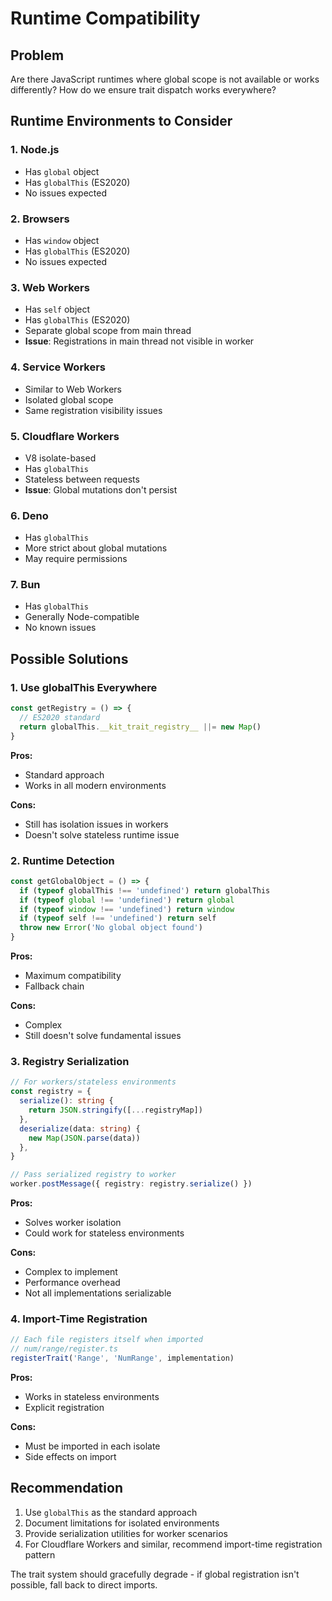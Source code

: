 # Runtime Compatibility

## Problem

Are there JavaScript runtimes where global scope is not available or works differently? How do we ensure trait dispatch works everywhere?

## Runtime Environments to Consider

### 1. Node.js

- Has `global` object
- Has `globalThis` (ES2020)
- No issues expected

### 2. Browsers

- Has `window` object
- Has `globalThis` (ES2020)
- No issues expected

### 3. Web Workers

- Has `self` object
- Has `globalThis` (ES2020)
- Separate global scope from main thread
- **Issue**: Registrations in main thread not visible in worker

### 4. Service Workers

- Similar to Web Workers
- Isolated global scope
- Same registration visibility issues

### 5. Cloudflare Workers

- V8 isolate-based
- Has `globalThis`
- Stateless between requests
- **Issue**: Global mutations don't persist

### 6. Deno

- Has `globalThis`
- More strict about global mutations
- May require permissions

### 7. Bun

- Has `globalThis`
- Generally Node-compatible
- No known issues

## Possible Solutions

### 1. Use globalThis Everywhere

```typescript
const getRegistry = () => {
  // ES2020 standard
  return globalThis.__kit_trait_registry__ ||= new Map()
}
```

**Pros:**

- Standard approach
- Works in all modern environments

**Cons:**

- Still has isolation issues in workers
- Doesn't solve stateless runtime issue

### 2. Runtime Detection

```typescript
const getGlobalObject = () => {
  if (typeof globalThis !== 'undefined') return globalThis
  if (typeof global !== 'undefined') return global
  if (typeof window !== 'undefined') return window
  if (typeof self !== 'undefined') return self
  throw new Error('No global object found')
}
```

**Pros:**

- Maximum compatibility
- Fallback chain

**Cons:**

- Complex
- Still doesn't solve fundamental issues

### 3. Registry Serialization

```typescript
// For workers/stateless environments
const registry = {
  serialize(): string {
    return JSON.stringify([...registryMap])
  },
  deserialize(data: string) {
    new Map(JSON.parse(data))
  },
}

// Pass serialized registry to worker
worker.postMessage({ registry: registry.serialize() })
```

**Pros:**

- Solves worker isolation
- Could work for stateless environments

**Cons:**

- Complex to implement
- Performance overhead
- Not all implementations serializable

### 4. Import-Time Registration

```typescript
// Each file registers itself when imported
// num/range/register.ts
registerTrait('Range', 'NumRange', implementation)
```

**Pros:**

- Works in stateless environments
- Explicit registration

**Cons:**

- Must be imported in each isolate
- Side effects on import

## Recommendation

1. Use `globalThis` as the standard approach
2. Document limitations for isolated environments
3. Provide serialization utilities for worker scenarios
4. For Cloudflare Workers and similar, recommend import-time registration pattern

The trait system should gracefully degrade - if global registration isn't possible, fall back to direct imports.
